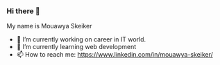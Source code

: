 ### Hi there 👋
My name is Mouawya Skeiker


- 🔭 I’m currently working on career in IT world.
- 🌱 I’m currently learning web development 
- 📫 How to reach me: https://www.linkedin.com/in/mouawya-skeiker/

